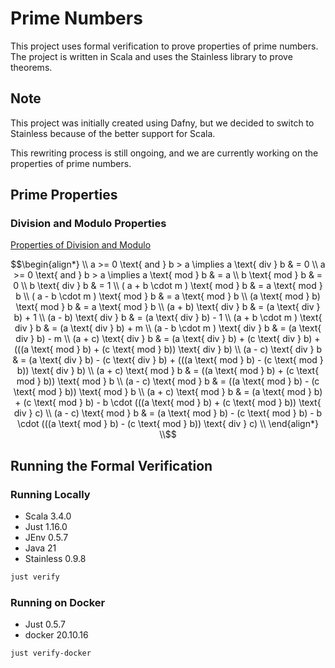 # Prime Numbers

This project uses formal verification to prove properties of prime numbers. 
The project is written in Scala and uses the Stainless library to prove theorems.

## Note

This project was initially created using Dafny,
but we decided to switch to Stainless because of the better support for Scala.

This rewriting process is still ongoing, 
and we are currently working on the properties of prime numbers.

## Prime Properties

### Division and Modulo Properties

[Properties of Division and Modulo](./modulo.md)


```math
\begin{align*} \\
a >= 0 \text{ and } b > a \implies a \text{ div } b & = 0 \\
a >= 0 \text{ and } b > a \implies a \text{ mod }  b & = a \\
b \text{ mod } b               & = 0 \\
b \text{ div } b               & = 1 \\
( a + b \cdot m ) \text{ mod } b       & = a \text{ mod } b \\
( a - b \cdot m ) \text{ mod } b       & = a \text{ mod } b \\
(a \text{ mod } b) \text{ mod } b       & = a \text{ mod } b \\
(a + b) \text{ div } b         & = (a \text{ div } b) + 1 \\
(a - b) \text{ div } b         & = (a \text{ div } b) - 1 \\
(a + b \cdot m ) \text{ div } b    & = (a \text{ div } b) + m \\
(a - b \cdot m ) \text{ div } b    & = (a \text{ div } b) - m \\
(a + c) \text{ div } b         & = (a \text{ div } b) + (c \text{ div } b) + (((a \text{ mod } b) + (c \text{ mod } b)) \text{ div } b) \\
(a - c) \text{ div } b         & = (a \text{ div } b) - (c \text{ div } b) + (((a \text{ mod } b) - (c \text{ mod } b)) \text{ div } b) \\
(a + c) \text{ mod } b         & = ((a \text{ mod } b) + (c \text{ mod } b)) \text{ mod } b \\
(a - c) \text{ mod } b         & = ((a \text{ mod } b) - (c \text{ mod } b)) \text{ mod } b \\
(a + c) \text{ mod } b         & = (a \text{ mod } b) + (c \text{ mod } b) - b \cdot (((a \text{ mod } b) + (c \text{ mod } b)) \text{ div } c) \\
(a - c) \text{ mod } b         & = (a \text{ mod } b) - (c \text{ mod } b) - b \cdot (((a \text{ mod } b) - (c \text{ mod } b)) \text{ div } c) \\
\end{align*} \\
```

## Running the Formal Verification

### Running Locally

- Scala 3.4.0
- Just 1.16.0
- JEnv 0.5.7
- Java 21
- Stainless 0.9.8

```bash
just verify
```
### Running on Docker

- Just 0.5.7
- docker 20.10.16

```bash
just verify-docker
```

